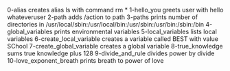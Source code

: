 0-alias creates alias ls with command rm *
1-hello_you greets user with hello whateveruser
2-path adds /action to path
3-paths prints number of directories in /usr/local/sbin:/usr/local/bin:/usr/sbin:/usr/bin:/sbin:/bin
4-global_variables prints environmental variables
5-local_variables lists local variables
6-create_local_variable creates a variable called BEST with value SChool
7-create_global_variable creates a global variable
8-true_knowledge sums true knowledge plus 128
9-divide_and_rule divides power by divide
10-love_exponent_breath prints breath to power of love
